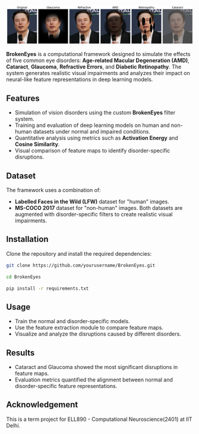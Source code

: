 ![BrokenEyes Simulation](https://raw.githubusercontent.com/proadhikary/BrokenEyes/refs/heads/main/results/processed-input/elon.png)

**BrokenEyes** is a computational framework designed to simulate the effects of five common eye disorders: **Age-related Macular Degeneration (AMD)**, **Cataract**, **Glaucoma**, **Refractive Errors**, and **Diabetic Retinopathy**. The system generates realistic visual impairments and analyzes their impact on neural-like feature representations in deep learning models.

## Features
- Simulation of vision disorders using the custom **BrokenEyes** filter system.
- Training and evaluation of deep learning models on human and non-human datasets under normal and impaired conditions.
- Quantitative analysis using metrics such as **Activation Energy** and **Cosine Similarity**.
- Visual comparison of feature maps to identify disorder-specific disruptions.

## Dataset
The framework uses a combination of:
- **Labelled Faces in the Wild (LFW)** dataset for "human" images.
- **MS-COCO 2017** dataset for "non-human" images.
Both datasets are augmented with disorder-specific filters to create realistic visual impairments.

## Installation
Clone the repository and install the required dependencies:
```bash
git clone https://github.com/yourusername/BrokenEyes.git
```
```bash
cd BrokenEyes
```
```bash
pip install -r requirements.txt
```

## Usage
- Train the normal and disorder-specific models.
- Use the feature extraction module to compare feature maps.
- Visualize and analyze the disruptions caused by different disorders.

## Results
- Cataract and Glaucoma showed the most significant disruptions in feature maps.
- Evaluation metrics quantified the alignment between normal and disorder-specific feature representations.


## Acknowledgement
This is a term project for ELL890 - Computational Neuroscience(2401) at IIT Delhi.
